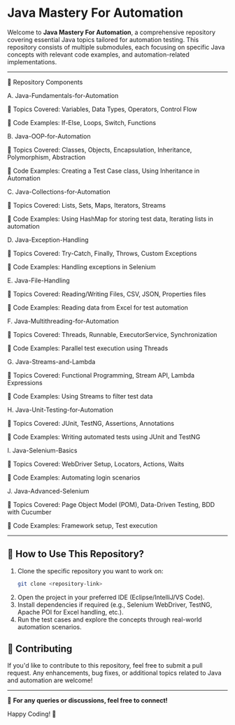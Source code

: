 # Java Mastery For Automation

Welcome to **Java Mastery For Automation**, a comprehensive repository covering essential Java topics tailored for automation testing. This repository consists of multiple submodules, each focusing on specific Java concepts with relevant code examples, and automation-related implementations.

---

📂 Repository Components

A. Java-Fundamentals-for-Automation

🔹 Topics Covered: Variables, Data Types, Operators, Control Flow

🔹 Code Examples: If-Else, Loops, Switch, Functions

B. Java-OOP-for-Automation

🔹 Topics Covered: Classes, Objects, Encapsulation, Inheritance, Polymorphism, Abstraction

🔹 Code Examples: Creating a Test Case class, Using Inheritance in Automation

C. Java-Collections-for-Automation

🔹 Topics Covered: Lists, Sets, Maps, Iterators, Streams

🔹 Code Examples: Using HashMap for storing test data, Iterating lists in automation

D. Java-Exception-Handling

🔹 Topics Covered: Try-Catch, Finally, Throws, Custom Exceptions

🔹 Code Examples: Handling exceptions in Selenium

E. Java-File-Handling

🔹 Topics Covered: Reading/Writing Files, CSV, JSON, Properties files

🔹 Code Examples: Reading data from Excel for test automation

F. Java-Multithreading-for-Automation

🔹 Topics Covered: Threads, Runnable, ExecutorService, Synchronization

🔹 Code Examples: Parallel test execution using Threads

G. Java-Streams-and-Lambda

🔹 Topics Covered: Functional Programming, Stream API, Lambda Expressions

🔹 Code Examples: Using Streams to filter test data

H. Java-Unit-Testing-for-Automation

🔹 Topics Covered: JUnit, TestNG, Assertions, Annotations

🔹 Code Examples: Writing automated tests using JUnit and TestNG

I. Java-Selenium-Basics

🔹 Topics Covered: WebDriver Setup, Locators, Actions, Waits

🔹 Code Examples: Automating login scenarios

J. Java-Advanced-Selenium

🔹 Topics Covered: Page Object Model (POM), Data-Driven Testing, BDD with Cucumber

🔹 Code Examples: Framework setup, Test execution

---

## 🚀 How to Use This Repository?
1. Clone the specific repository you want to work on:
   ```sh
   git clone <repository-link>
   ```
2. Open the project in your preferred IDE (Eclipse/IntelliJ/VS Code).
3. Install dependencies if required (e.g., Selenium WebDriver, TestNG, Apache POI for Excel handling, etc.).
4. Run the test cases and explore the concepts through real-world automation scenarios.

## 🤝 Contributing
If you'd like to contribute to this repository, feel free to submit a pull request. Any enhancements, bug fixes, or additional topics related to Java and automation are welcome!

---

📩 **For any queries or discussions, feel free to connect!**

Happy Coding! 🎯

